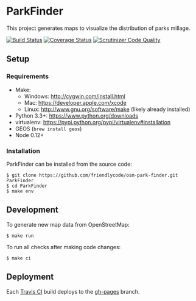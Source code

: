 # ParkFinder

This project generates maps to visualize the distribution of parks millage.

[![Build Status](http://img.shields.io/travis/friendlycode/osm-park-finder/master.svg)](https://travis-ci.org/friendlycode/osm-park-finder)
[![Coverage Status](http://img.shields.io/coveralls/friendlycode/osm-park-finder/master.svg)](https://coveralls.io/r/friendlycode/osm-park-finder)
[![Scrutinizer Code Quality](http://img.shields.io/scrutinizer/g/friendlycode/osm-park-finder.svg)](https://scrutinizer-ci.com/g/friendlycode/osm-park-finder/?branch=master)

## Setup

### Requirements

* Make:
    * Windows: http://cygwin.com/install.html
    * Mac: https://developer.apple.com/xcode
    * Linux: http://www.gnu.org/software/make (likely already installed)
* Python 3.3+: https://www.python.org/downloads
* virtualenv: https://pypi.python.org/pypi/virtualenv#installation
* GEOS (`brew install geos`)
* Node 0.12+

### Installation

ParkFinder can be installed from the source code:

```
$ git clone https://github.com/friendlycode/osm-park-finder.git ParkFinder
$ cd ParkFinder
$ make env
```

## Development

To generate new map data from OpenStreetMap:

```
$ make run
```

To run all checks after making code changes:

```
$ make ci
```

## Deployment

Each [Travis CI](https://travis-ci.org/friendlycode/osm-park-finder) build deploys to the [gh-pages](https://github.com/friendlycode/osm-park-finder/tree/gh-pages) branch.


